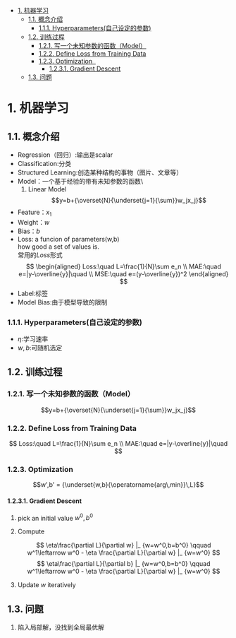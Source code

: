 - [1. 机器学习](#1-机器学习)
  - [1.1. 概念介绍](#11-概念介绍)
    - [1.1.1. Hyperparameters(自己设定的参数)](#111-hyperparameters自己设定的参数)
  - [1.2. 训练过程](#12-训练过程)
    - [1.2.1. 写一个未知参数的函数（Model）](#121-写一个未知参数的函数model)
    - [1.2.2. Define Loss from Training Data](#122-define-loss-from-training-data)
    - [1.2.3. Optimization &nbsp;](#123-optimization-)
      - [1.2.3.1. Gradient Descent](#1231-gradient-descent)
  - [1.3. 问题](#13-问题)

# 1. 机器学习

## 1.1. 概念介绍

- Regression（回归）:输出是scalar
- Classification:分类
- Structured Learning:创造某种结构的事物（图片、文章等）
- Model：一个基于经验的带有未知参数的函数\
  1. Linear Model
  $$y=b+{\overset{N}{\underset{j=1}{\sum}}w_jx_j}$$
- Feature：$x_1$
- Weight：$w$
- Bias：$b$
- Loss: a funcion of parameters(w,b)\
how good a set of values is.\
常用的$Loss$形式
$$
    \begin{aligned}
    Loss:\quad L=\frac{1}{N}\sum e_n  \\
    MAE:\quad e=|y-\overline{y}|\quad  \\
    MSE:\quad e=(y-\overline{y})^2
    \end{aligned}
$$
- Label:标签
- Model Bias:由于模型导致的限制
  
### 1.1.1. Hyperparameters(自己设定的参数)

- $\eta$:学习速率
- $w,b$:可随机选定
  
## 1.2. 训练过程

### 1.2.1. 写一个未知参数的函数（Model）

$$y=b+{\overset{N}{\underset{j=1}{\sum}}w_jx_j}$$

### 1.2.2. Define Loss from Training Data

$$
    Loss:\quad L=\frac{1}{N}\sum e_n  \\
    MAE:\quad e=|y-\overline{y}|\quad
$$

### 1.2.3. Optimization &nbsp; 

$$w',b' = {\underset{w,b}{\operatorname{arg\,min}}\,L}$$

#### 1.2.3.1. Gradient Descent

1. pick an initial value $w^0,b^0$
2. Compute

    $$
    \eta\frac{\partial L}{\partial w} |_ {w=w^0,b=b^0} \qquad  w^1\leftarrow w^0 - \eta \frac{\partial L}{\partial w} |_ {w=w^0} 
    $$
    $$
    \eta\frac{\partial L}{\partial b} |_ {w=w^0,b=b^0} \qquad  w^1\leftarrow w^0 - \eta \frac{\partial L}{\partial w} |_ {w=w^0}
    $$

3. Update $w$ iteratively

## 1.3. 问题

1. 陷入局部解，没找到全局最优解
